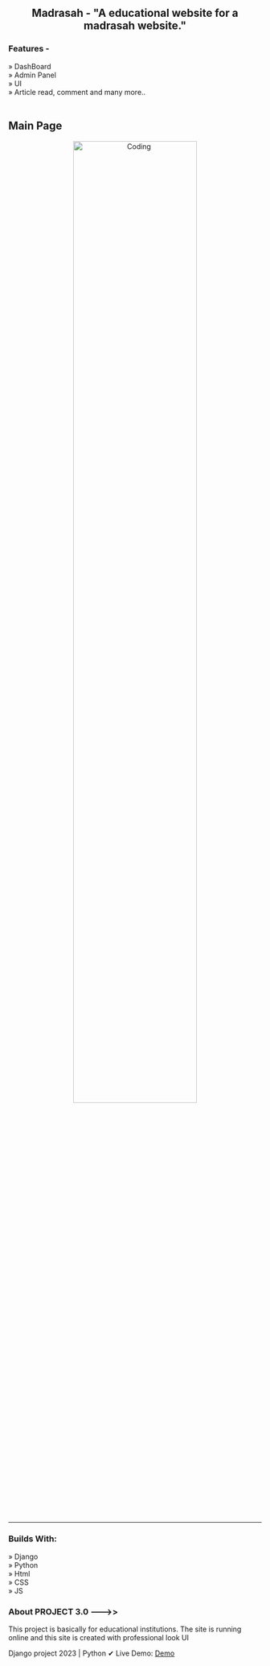 <h2 align='center'>Madrasah - "A educational website for a madrasah website."</h2>

<h3>Features - </h3>
» DashBoard <br>
» Admin Panel <br>
» UI <br>
» Article read, comment and many more.. <br>
<br>

<h2>
Main Page
</h2>

<div align='center'>
  <img align="center" alt="Coding" width="70%" src="https://github-production-user-asset-6210df.s3.amazonaws.com/109217697/270954764-6673e332-c72a-4f70-b31b-2b80492d9c69.png">
 <hr>

</div>


<h3>Builds With:</h3>

» Django <br>
» Python <br>
» Html <br>
» CSS <br>
» JS <br>

<h3>About PROJECT 3.0 --->> </h3>
<p>This project is basically for educational institutions. The site is running online and this site is created with professional look UI</p>

Django project 2023 | Python
✔ Live Demo: <a href='https://coaching.pythonanywhere.com/'> Demo</a>







